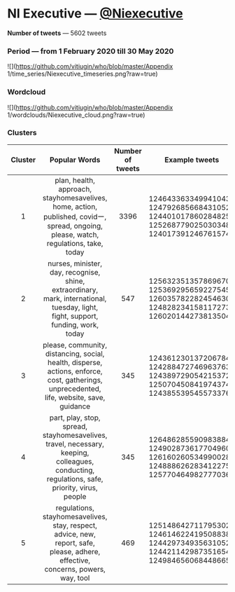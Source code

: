 # NI Executive — [@Niexecutive](https://twitter.com/Niexecutive)

**Number of tweets** — 5602 tweets



### Period — from 1 February 2020 till 30 May 2020



![](https://github.com/vitiugin/who/blob/master/Appendix 1/time_series/Niexecutive_timeseries.png?raw=true)



### Wordcloud

![](https://github.com/vitiugin/who/blob/master/Appendix 1/wordclouds/Niexecutive_cloud.png?raw=true)



### Clusters

| **Cluster** |                      **Popular Words**                       | **Number of tweets** | **Example tweets**                                          |
| :---------: | :----------------------------------------------------------: | :------------------: | ------------------------------------------------------------ |
|      1      | plan, health, approach, stayhomesavelives, home, action, published, covidー, spread, ongoing, please, watch, regulations, take, today |        3396        | 1246433633499410432<br />1247926856684310528<br />1244010178602848256<br />1252687790250303488<br />1240173912467615744 |
|      2      | nurses, minister, day, recognise, shine, extraordinary, mark, international, tuesday, light, fight, support, funding, work, today |        547        | 1256323513578696704<br />1253692956592275456<br />1260357822824546304<br />1248282341581172736<br />1260201442738135040 |
|      3      | please, community, distancing, social, health, disperse, actions, enforce, cost, gatherings, unprecedented, life, website, save, guidance |        345         | 1243612301372067840<br />1242884727469637632<br />1243897290542153728<br />1250704508419743744<br />1243855395455733760 |
|      4      | part, play, stop, spread, stayhomesavelives, travel, necessary, keeping, colleagues, conducting, regulations, safe, priority, virus, people |         345          | 1264862855909838848<br />1249028736177049600<br />1261602605349900288<br />1248886262834122752<br />1257704649827770368 |
|      5      | regulations, stayhomesavelives, stay, respect, advice, new, report, safe, please, adhere, effective, concerns, powers, way, tool |         469          | 1251486427117953024<br />1246146224195088384<br />1244297349356310528<br />1244211429873516544<br />1249846560684486656 |
